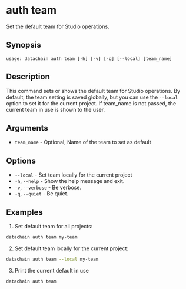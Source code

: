 # auth team

Set the default team for Studio operations.

## Synopsis

```usage
usage: datachain auth team [-h] [-v] [-q] [--local] [team_name]
```

## Description

This command sets or shows the default team for Studio operations. By default, the team setting is saved globally, but you can use the `--local` option to set it for the current project.
If team_name is not passed, the current team in use is shown to the user.

## Arguments

* `team_name` - Optional,  Name of the team to set as default

## Options

* `--local` - Set team locally for the current project
* `-h`, `--help` - Show the help message and exit.
* `-v`, `--verbose` - Be verbose.
* `-q`, `--quiet` - Be quiet.

## Examples

1. Set default team for all projects:
```bash
datachain auth team my-team
```

2. Set default team locally for the current project:
```bash
datachain auth team --local my-team
```

3. Print the current default in use
```bash
datachain auth team
```
